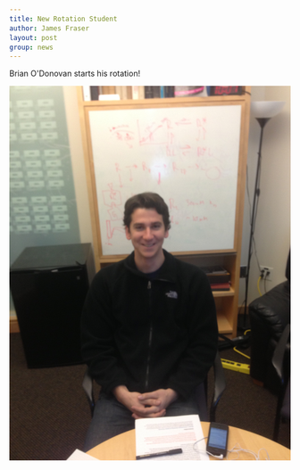 ```yaml
---
title: New Rotation Student
author: James Fraser
layout: post
group: news
---
```

Brian O'Donovan starts his rotation!

 <img src="/static/img/news/brian.jpg" alt="rahel" class="img-responsive">
